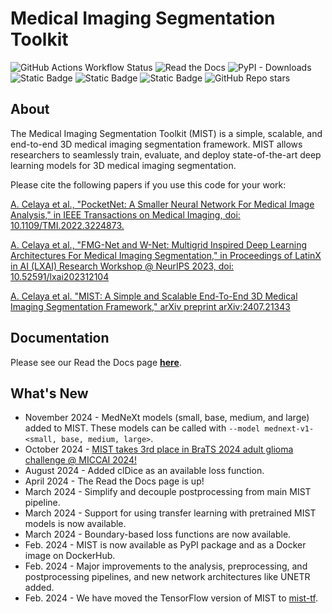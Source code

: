 Medical Imaging Segmentation Toolkit
===

![GitHub Actions Workflow Status](https://img.shields.io/github/actions/workflow/status/mist-medical/MIST/python-publish.yml)
![Read the Docs](https://img.shields.io/readthedocs/mist-medical?style=flat)
![PyPI - Downloads](https://img.shields.io/pypi/dm/mist-medical?style=flat&logo=PyPI&label=pypi%20downloads)
![Static Badge](https://img.shields.io/badge/paper-PocketNet-blue?logo=ieee&link=https%3A%2F%2Fieeexplore.ieee.org%2Fdocument%2F9964128)
![Static Badge](https://img.shields.io/badge/paper-FMG_%26_WNet-blue?logo=adobeacrobatreader&link=https%3A%2F%2Fresearch.latinxinai.org%2Fpapers%2Fneurips%2F2023%2Fpdf%2FAdrian_Celaya.pdf)
![Static Badge](https://img.shields.io/badge/paper-BraTS%202024-blue?style=flat&logo=adobeacrobatreader&link=https%3A%2F%2Fwww.arxiv.org%2Fabs%2F2407.21343)
![GitHub Repo stars](https://img.shields.io/github/stars/mist-medical/MIST?style=flat)

## About
The Medical Imaging Segmentation Toolkit (MIST) is a simple, scalable, and end-to-end 3D medical imaging segmentation 
framework. MIST allows researchers to seamlessly train, evaluate, and deploy state-of-the-art deep learning models for 3D 
medical imaging segmentation.

Please cite the following papers if you use this code for your work:
 
[A. Celaya et al., "PocketNet: A Smaller Neural Network For Medical Image Analysis," in IEEE Transactions on Medical Imaging, doi: 10.1109/TMI.2022.3224873.](https://ieeexplore.ieee.org/document/9964128)

[A. Celaya et al., "FMG-Net and W-Net: Multigrid Inspired Deep Learning Architectures For Medical Imaging Segmentation," in Proceedings of LatinX in AI (LXAI) Research Workshop @ NeurIPS 2023, doi: 10.52591/lxai202312104](https://research.latinxinai.org/papers/neurips/2023/pdf/Adrian_Celaya.pdf)

[A. Celaya et al. "MIST: A Simple and Scalable End-To-End 3D Medical Imaging Segmentation Framework," arXiv preprint arXiv:2407.21343](https://www.arxiv.org/abs/2407.21343)

## Documentation
Please see our Read the Docs page [**here**](https://mist-medical.readthedocs.io/).

## What's New
* November 2024 - MedNeXt models (small, base, medium, and large) added to MIST.
These models can be called with ```--model mednext-v1-<small, base, medium, large>```.
* October 2024 - [MIST takes 3rd place in BraTS 2024 adult glioma challenge @ MICCAI 2024!](https://www.synapse.org/Synapse:syn53708249/wiki/630150)
* August 2024 - Added clDice as an available loss function.
* April 2024 - The Read the Docs page is up!
* March 2024 - Simplify and decouple postprocessing from main MIST pipeline.
* March 2024 - Support for using transfer learning with pretrained MIST models is now available.
* March 2024 - Boundary-based loss functions are now available.
* Feb. 2024 - MIST is now available as PyPI package and as a Docker image on DockerHub.
* Feb. 2024 - Major improvements to the analysis, preprocessing, and postprocessing pipelines, 
and new network architectures like UNETR added.
* Feb. 2024 - We have moved the TensorFlow version of MIST to [mist-tf](https://github.com/mist-medical/mist-tf).

